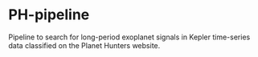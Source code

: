 # PH-pipeline
Pipeline to search for long-period exoplanet signals in Kepler time-series data classified on the Planet Hunters website.
